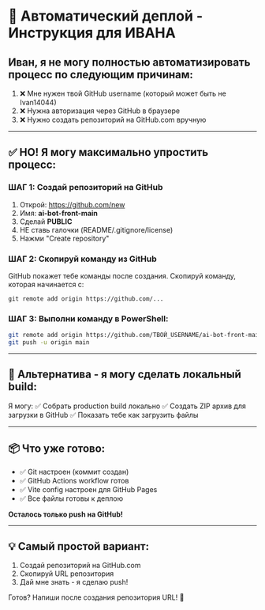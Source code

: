 # 🤖 Автоматический деплой - Инструкция для ИВАНА

## Иван, я не могу полностью автоматизировать процесс по следующим причинам:

1. ❌ Мне нужен твой GitHub username (который может быть не Ivan14044)
2. ❌ Нужна авторизация через GitHub в браузере
3. ❌ Нужно создать репозиторий на GitHub.com вручную

---

## ✅ НО! Я могу максимально упростить процесс:

### ШАГ 1: Создай репозиторий на GitHub
1. Открой: https://github.com/new
2. Имя: **ai-bot-front-main**
3. Сделай **PUBLIC**
4. НЕ ставь галочки (README/.gitignore/license)
5. Нажми "Create repository"

### ШАГ 2: Скопируй команду из GitHub
GitHub покажет тебе команды после создания. Скопируй команду, которая начинается с:
```
git remote add origin https://github.com/...
```

### ШАГ 3: Выполни команду в PowerShell:
```bash
git remote add origin https://github.com/ТВОЙ_USERNAME/ai-bot-front-main.git
git push -u origin main
```

---

## 🎯 Альтернатива - я могу сделать локальный build:

Я могу:
✅ Собрать production build локально
✅ Создать ZIP архив для загрузки в GitHub
✅ Показать тебе как загрузить файлы

---

## 📦 Что уже готово:

- ✅ Git настроен (коммит создан)
- ✅ GitHub Actions workflow готов
- ✅ Vite config настроен для GitHub Pages
- ✅ Все файлы готовы к деплою

**Осталось только push на GitHub!**

---

## 💡 Самый простой вариант:

1. Создай репозиторий на GitHub.com
2. Скопируй URL репозитория
3. Дай мне знать - я сделаю push!

Готов? Напиши после создания репозитория URL! 🚀

